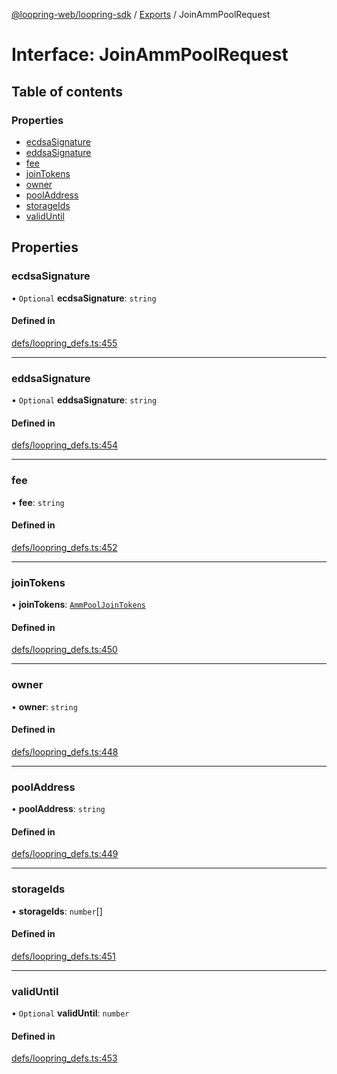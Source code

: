 [@loopring-web/loopring-sdk](../README.md) / [Exports](../modules.md) / JoinAmmPoolRequest

# Interface: JoinAmmPoolRequest

## Table of contents

### Properties

- [ecdsaSignature](JoinAmmPoolRequest.md#ecdsasignature)
- [eddsaSignature](JoinAmmPoolRequest.md#eddsasignature)
- [fee](JoinAmmPoolRequest.md#fee)
- [joinTokens](JoinAmmPoolRequest.md#jointokens)
- [owner](JoinAmmPoolRequest.md#owner)
- [poolAddress](JoinAmmPoolRequest.md#pooladdress)
- [storageIds](JoinAmmPoolRequest.md#storageids)
- [validUntil](JoinAmmPoolRequest.md#validuntil)

## Properties

### ecdsaSignature

• `Optional` **ecdsaSignature**: `string`

#### Defined in

[defs/loopring_defs.ts:455](https://github.com/Loopring/loopring_sdk/blob/02976c9/src/defs/loopring_defs.ts#L455)

___

### eddsaSignature

• `Optional` **eddsaSignature**: `string`

#### Defined in

[defs/loopring_defs.ts:454](https://github.com/Loopring/loopring_sdk/blob/02976c9/src/defs/loopring_defs.ts#L454)

___

### fee

• **fee**: `string`

#### Defined in

[defs/loopring_defs.ts:452](https://github.com/Loopring/loopring_sdk/blob/02976c9/src/defs/loopring_defs.ts#L452)

___

### joinTokens

• **joinTokens**: [`AmmPoolJoinTokens`](AmmPoolJoinTokens.md)

#### Defined in

[defs/loopring_defs.ts:450](https://github.com/Loopring/loopring_sdk/blob/02976c9/src/defs/loopring_defs.ts#L450)

___

### owner

• **owner**: `string`

#### Defined in

[defs/loopring_defs.ts:448](https://github.com/Loopring/loopring_sdk/blob/02976c9/src/defs/loopring_defs.ts#L448)

___

### poolAddress

• **poolAddress**: `string`

#### Defined in

[defs/loopring_defs.ts:449](https://github.com/Loopring/loopring_sdk/blob/02976c9/src/defs/loopring_defs.ts#L449)

___

### storageIds

• **storageIds**: `number`[]

#### Defined in

[defs/loopring_defs.ts:451](https://github.com/Loopring/loopring_sdk/blob/02976c9/src/defs/loopring_defs.ts#L451)

___

### validUntil

• `Optional` **validUntil**: `number`

#### Defined in

[defs/loopring_defs.ts:453](https://github.com/Loopring/loopring_sdk/blob/02976c9/src/defs/loopring_defs.ts#L453)
